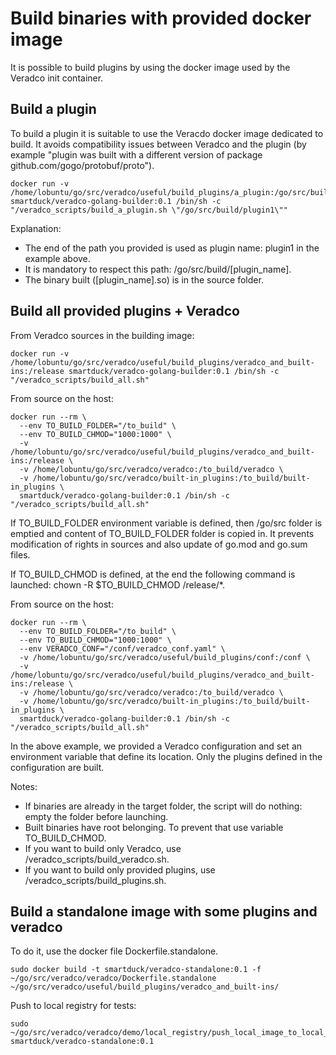 # Build binaries with provided docker image

It is possible to build plugins by using the docker image used by the Veradco init container.

## Build a plugin

To build a plugin it is suitable to use the Veracdo docker image dedicated to build. It avoids compatibility issues between Veradco and the plugin (by example "plugin was built with a different version of package github.com/gogo/protobuf/proto").

```
docker run -v /home/lobuntu/go/src/veradco/useful/build_plugins/a_plugin:/go/src/build/plugin1 smartduck/veradco-golang-builder:0.1 /bin/sh -c "/veradco_scripts/build_a_plugin.sh \"/go/src/build/plugin1\""
```

Explanation:
- The end of the path you provided is used as plugin name: plugin1 in the example above.
- It is mandatory to respect this path: /go/src/build/[plugin_name].
- The binary built ([plugin_name].so) is in the source folder.

## Build all provided plugins + Veradco

From Veradco sources in the building image:
```
docker run -v /home/lobuntu/go/src/veradco/useful/build_plugins/veradco_and_built-ins:/release smartduck/veradco-golang-builder:0.1 /bin/sh -c "/veradco_scripts/build_all.sh"
```

From source on the host:
```
docker run --rm \
  --env TO_BUILD_FOLDER="/to_build" \
  --env TO_BUILD_CHMOD="1000:1000" \
  -v /home/lobuntu/go/src/veradco/useful/build_plugins/veradco_and_built-ins:/release \
  -v /home/lobuntu/go/src/veradco/veradco:/to_build/veradco \
  -v /home/lobuntu/go/src/veradco/built-in_plugins:/to_build/built-in_plugins \
  smartduck/veradco-golang-builder:0.1 /bin/sh -c "/veradco_scripts/build_all.sh"
```
If TO_BUILD_FOLDER environment variable is defined, then /go/src folder is emptied and content of TO_BUILD_FOLDER folder is copied in. It prevents modification of rights in sources and also update of go.mod and go.sum files.

If TO_BUILD_CHMOD is defined, at the end the following command is launched: chown -R $TO_BUILD_CHMOD /release/*.

From source on the host:
```
docker run --rm \
  --env TO_BUILD_FOLDER="/to_build" \
  --env TO_BUILD_CHMOD="1000:1000" \
  --env VERADCO_CONF="/conf/veradco_conf.yaml" \
  -v /home/lobuntu/go/src/veradco/useful/build_plugins/conf:/conf \
  -v /home/lobuntu/go/src/veradco/useful/build_plugins/veradco_and_built-ins:/release \
  -v /home/lobuntu/go/src/veradco/veradco:/to_build/veradco \
  -v /home/lobuntu/go/src/veradco/built-in_plugins:/to_build/built-in_plugins \
  smartduck/veradco-golang-builder:0.1 /bin/sh -c "/veradco_scripts/build_all.sh"
```
In the above example, we provided a Veradco configuration and set an environment variable that define its location. Only the plugins defined in the configuration are built.

Notes:
- If binaries are already in the target folder, the script will do nothing: empty the folder before launching.
- Built binaries have root belonging. To prevent that use variable TO_BUILD_CHMOD.
- If you want to build only Veradco, use /veradco_scripts/build_veradco.sh.
- If you want to build only provided plugins, use /veradco_scripts/build_plugins.sh.

## Build a standalone image with some plugins and veradco

To do it, use the docker file Dockerfile.standalone.

```
sudo docker build -t smartduck/veradco-standalone:0.1 -f ~/go/src/veradco/veradco/Dockerfile.standalone ~/go/src/veradco/useful/build_plugins/veradco_and_built-ins/
```

Push to local registry for tests:
```
sudo ~/go/src/veradco/veradco/demo/local_registry/push_local_image_to_local_registry.sh smartduck/veradco-standalone:0.1
```
